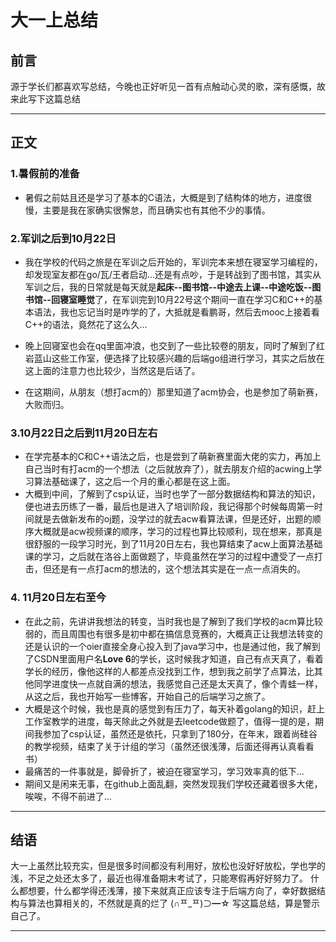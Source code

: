 ﻿# 大一上总结

## 前言

源于学长们都喜欢写总结，今晚也正好听见一首有点触动心灵的歌，深有感慨，故来此写下这篇总结

-----

## 正文

### 1.暑假前的准备

- 暑假之前姑且还是学习了基本的C语法，大概是到了结构体的地方，进度很慢，主要是我在家确实很懈怠，而且确实也有其他不少的事情。

### 2.军训之后到10月22日

- 我在学校的代码之旅是在军训之后开始的，军训完本来想在寝室学习编程的，却发现室友都在go/瓦/王者启动...还是有点吵，于是转战到了图书馆，其实从军训之后，我的日常就是每天就是**起床--图书馆--中途去上课--中途吃饭--图书馆--回寝室睡觉**了，在军训完到10月22号这个期间一直在学习C和C++的基本语法，我也忘记当时是咋学的了，大抵就是看鹏哥，然后去mooc上接着看C++的语法，竟然花了这么久...

- 晚上回寝室也会在qq里面冲浪，也交到了一些比较卷的朋友，同时了解到了红岩蓝山这些工作室，便选择了比较感兴趣的后端go组进行学习，其实之后放在这上面的注意力也比较少，当然这是后话了。
- 在这期间，从朋友（想打acm的）那里知道了acm协会，也是参加了萌新赛，大败而归。

### 3.10月22日之后到11月20日左右

- 在学完基本的C和C++语法之后，也是尝到了萌新赛里面大佬的实力，再加上自己当时有打acm的一个想法（之后就放弃了），就去朋友介绍的acwing上学习算法基础课了，这之后一个月的重心都是在这上面。
- 大概到中间，了解到了csp认证，当时也学了一部分数据结构和算法的知识，便也进去历练了一番，最后也是进入了培训阶段，我记得那个时候每周第一时间就是去做新发布的oj题，没学过的就去acw看算法课，但是还好，出题的顺序大概就是acw视频课的顺序，学习的过程也算比较顺利，现在想来，那真是很舒服的一段学习时光，到了11月20日左右，我也算结束了acw上面算法基础课的学习，之后就在洛谷上面做题了，毕竟虽然在学习的过程中遭受了一点打击，但还是有一点打acm的想法的，这个想法其实是在一点一点消失的。

### 4. 11月20日左右至今

- 在此之前，先讲讲我想法的转变，当时我也是了解到了我们学校的acm算比较弱的，而且周围也有很多是初中都在搞信息竞赛的，大概真正让我想法转变的还是认识的一个oier直接全身心投入到了java学习中，也是通过他，我了解到了CSDN里面用户名**Love 6**的学长，这时候我才知道，自己有点天真了，看着学长的经历，像他这样的人都差点没找到工作，想到我之前学了点算法，比其他同学进度快一点就自满的想法，我感觉自己还是太天真了，像个青蛙一样，从这之后，我也开始写一些博客，开始自己的后端学习之旅了。
- 大概是这个时候，我也是真的感觉到有压力了，每天补着golang的知识，赶上工作室教学的进度，每天除此之外就是去leetcode做题了，值得一提的是，期间我参加了csp认证，虽然还是依托，只拿到了180分，在年末，跟着尚硅谷的教学视频，结束了关于计组的学习（虽然还很浅薄，后面还得再认真看看书）
- 最痛苦的一件事就是，脚骨折了，被迫在寝室学习，学习效率真的低下...
- 期间又是闲来无事，在github上面乱翻，突然发现我们学校还藏着很多大佬，唉唉，不得不前进了...

-----

## 结语

大一上虽然比较充实，但是很多时间都没有利用好，放松也没好好放松，学也学的浅，不足之处还太多了，最近也得准备期末考试了，只能寒假再好好努力了。
什么都想要，什么都学得还浅薄，接下来就真正应该专注于后端方向了，幸好数据结构与算法也算相关的，不然就是真的烂了
(∩ᄑ_ᄑ)⊃━☆
写这篇总结，算是警示自己了。

-----

